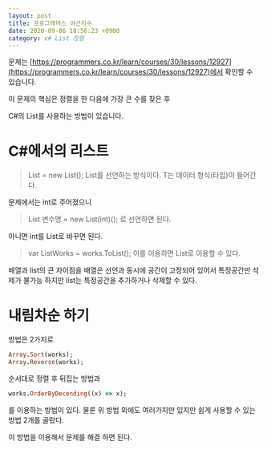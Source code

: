```yaml
---
layout: post
title: 프로그래머스 야근지수
date: 2020-09-06 18:56:23 +0900
category: c# List 정렬
---
```


문제는 [https://programmers.co.kr/learn/courses/30/lessons/12927](https://programmers.co.kr/learn/courses/30/lessons/12927)에서 확인할 수 있습니다.

이 문제의 핵심은 정렬을 한 다음에 가장 큰 수를 찾은 후 

C#의 List를 사용하는 방법이 있습니다.


# C#에서의 리스트

>List<T> = new List<T>();
List를 선언하는 방식이다. T는 데이터 형식(타입)이 들어간다.

문제에서는 int로 주어졌으니 
>List<int> 변수명 = new List(int)();
로 선언하면 된다.

아니면 int를 List로 바꾸면 된다.
>var ListWorks = works.ToList();
이를 이용하면 List로 이용할 수 있다.

배열과 list의 큰 차이점을 배열은 선언과 동시에 공간이 고정되어 있어서 특정공간만 삭제가 불가능 하지만
list는 특정공간을 추가하거나 삭제할 수 있다.

# 내림차순 하기

방법은 2가지로 

```ruby
Array.Sort(works);
Array.Reverse(works);
```
순서대로 정렬 후 뒤집는 방법과

```ruby
works.OrderByDecending((x) => x);
```
를 이용하는 방법이 있다. 물론 위 방법 외에도 여러가지만 있지만 쉽게 사용할 수 있는 방법 2개를 골랐다.

이 방법을 이용해서 문제를 해결 하면 된다.
